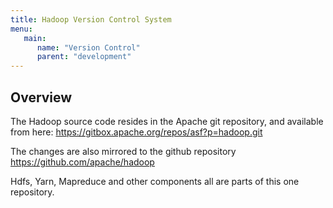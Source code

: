 ```yaml
---
title: Hadoop Version Control System
menu:
   main:
      name: "Version Control"
      parent: "development"
---
```

<!---
  Licensed under the Apache License, Version 2.0 (the "License");
  you may not use this file except in compliance with the License.
  You may obtain a copy of the License at

   http://www.apache.org/licenses/LICENSE-2.0

  Unless required by applicable law or agreed to in writing, software
  distributed under the License is distributed on an "AS IS" BASIS,
  WITHOUT WARRANTIES OR CONDITIONS OF ANY KIND, either express or implied.
  See the License for the specific language governing permissions and
  limitations under the License. See accompanying LICENSE file.
-->

## Overview

The Hadoop source code resides in the Apache git repository, and available from here:
https://gitbox.apache.org/repos/asf?p=hadoop.git

The changes are also mirrored to the github repository https://github.com/apache/hadoop

Hdfs, Yarn, Mapreduce and other components all are parts of this one repository. 
